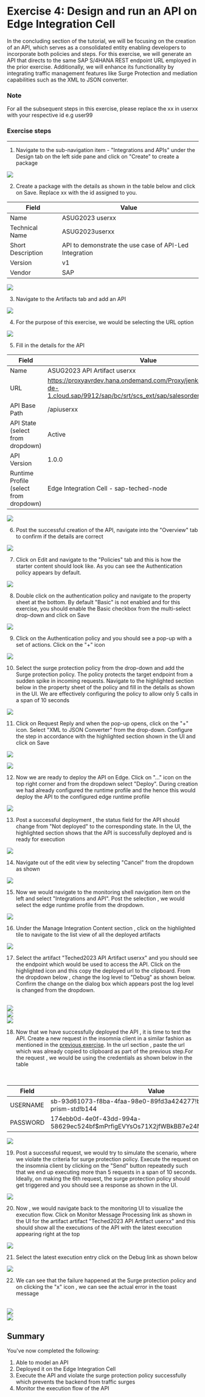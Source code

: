# Exercise 4: Design and run an API on Edge Integration Cell

In the concluding section of the tutorial, we will be focusing on the creation of an API, which serves as a consolidated entity enabling developers to incorporate both policies and steps. For this exercise, we will generate an API that directs to the same SAP S/4HANA REST endpoint URL employed in the prior exercise. Additionally, we will enhance its functionality by integrating traffic management features like Surge Protection and mediation capabilities such as the XML to JSON converter.

### Note

For all the subsequent steps in this exercise, please replace the xx in userxx with your respective id e.g user99

### Exercise steps

***

1. Navigate to the sub-navigation item - "Integrations and APIs" under the Design tab on the left side pane and click on "Create" to create a package

![](/exercises/ex4/images/04_01_0010.png)

2. Create a package with the details as shown in the table below and click on Save. Replace xx with the id assigned to you.
   
| Field | Value |
| ----- | ----- |
| Name | ASUG2023 userxx |
| Technical Name | ASUG2023userxx |
| Short Description | API to demonstrate the use case of API-Led Integration |
|Version | v1 |
| Vendor | SAP |

![](/exercises/ex4/images/1.png)

3. Navigate to the Artifacts tab and add an API

![](/exercises/ex4/images/2.png)

4. For the purpose of this exercise, we would be selecting the URL option

![](/exercises/ex4/images/4.png)

5. Fill in the details for the API

| Field | Value |
| ----- | ----- |
| Name | ASUG2023 API Artifact userxx |
| URL | https://proxyavrdev.hana.ondemand.com/Proxy/jenkslave55.cpi.c.eu-de-1.cloud.sap/9912/sap/bc/srt/scs_ext/sap/salesorderbulkrequest_in |
| API Base Path | /apiuserxx |
| API State (select from dropdown) | Active |
| API Version | 1.0.0 |
| Runtime Profile (select from dropdown) | Edge Integration Cell - sap-teched-node |

![](/exercises/ex4/images/04_05_0010.png)

6. Post the successful creation of the API, navigate into the "Overview" tab to confirm if the details are correct

![](/exercises/ex4/images/04_06_0010.png)

7. Click on Edit and navigate to the "Policies" tab and this is how the starter content should look like. As you can see the Authentication policy appears by default. 

![](/exercises/ex4/images/04_07_01_0010.png)

8. Double click on the authentication policy and navigate to the property sheet at the bottom. By default "Basic" is not enabled and for this exercise, you should enable the Basic checkbox from the multi-select drop-down and click on Save

![](/exercises/ex4/images/04_07_02_0010.png)

9. Click on the Authentication policy and you should see a pop-up with a set of actions. Click on the "+" icon

![](/exercises/ex4/images/04_08_0010.png)

10. Select the surge protection policy from the drop-down and add the Surge protection policy. The policy protects the target endpoint from a sudden spike in incoming requests. Navigate to the highlighted section below in the property sheet of the policy and fill in the details as shown in the UI. We are effectively configuring the policy to allow only 5 calls in a span of 10 seconds

![](/exercises/ex4/images/04_09_0010.png)

11. Click on Request Reply and when the pop-up opens, click on the "+" icon. Select "XML to JSON Converter" from the drop-down. Configure the step in accordance with the highlighted section shown in the UI and click on Save

![](/exercises/ex4/images/04_10_01_0010.png)

![](/exercises/ex4/images/04_10_02_0010.png)

12. Now we are ready to deploy the API on Edge. Click on "..." icon on the top right corner and from the dropdown select "Deploy". During creation we had already configured the runtime profile and the hence this would deploy the API to the configured edge runtime profile

![](/exercises/ex4/images/04_11_0010.png)

13. Post a successful deployment , the status field for the API should change from "Not deployed" to the corresponding state. In the UI, the highlighted section shows that the API is successfully deployed and is ready for execution

![](/exercises/ex4/images/04_12_0010.png)

14. Navigate out of the edit view by selecting "Cancel" from the dropdown as shown

![](/exercises/ex4/images/04_13_0010.png)

15. Now we would navigate to the monitoring shell navigation item on the left and select "Integrations and API". Post the selection , we would select the edge runtime profile from the dropdown.

![](/exercises/ex4/images/04_14_0010.png)

16. Under the Manage Integration Content section , click on the highlighted tile to navigate to the list view of all the deployed artifacts

![](/exercises/ex4/images/04_15_0010.png)

17. Select the artifact "Teched2023 API Artifact userxx" and you should see the endpoint which would be used to access the API. Click on the highlighted icon and this copy the deployed url to the clipboard. From the dropdown below , change the log level to "Debug" as shown below. Confirm the change on the dialog box which appears post the log level is changed from the dropdown.

<br>![](/exercises/ex4/images/04_16_0010.png)
<br>![](/exercises/ex4/images/04_17_0010.png)
<br>![](/exercises/ex4/images/04_18_0010.png)

18. Now that we have successfully deployed the API , it is time to test the API. Create a new request in the insomnia client in a similar fashion as mentioned in the [previous exercise](../ex3/README.md). In the url section , paste the url which was already copied to clipboard as part of the previous step.For the request , we would be using the credentials as shown below in the table
<br>

| Field | Value |
| ----- | ----- |
| USERNAME | sb\-93d61073\-f8ba\-4faa\-98e0\-89fd3a424277\!b2246\|it\-rt\-iat\-prism\-std\!b144 |
| PASSWORD | 174ebb0d-4e0f-43dd-994a-58629ec524bf$mPrfigEVYsOs71X2jfWBkBB7e24Mi8M94xkCuREs1Yo= |

![](/exercises/ex4/images/04_19_0010.png)

19. Post a successful request, we would try to simulate the scenario, where we violate the criteria for surge protection policy. Execute the request on the insomnia client by clicking on the "Send" button repeatedly such that we end up executing more than 5 requests in a span of 10 seconds. Ideally, on making the 6th request, the surge protection policy should get triggered and you should see a response as shown in the UI. 

![](/exercises/ex4/images/04_20_0010.png)

20. Now , we would navigate back to the monitoring UI to visualize the execution flow. Click on Monitor Message Processing link as shown in the UI for the artifact artifact "Teched2023 API Artifact userxx" and this should show all the executions of the API with the latest execution appearing right at the top

![](/exercises/ex4/images/04_21_0010.png)

21. Select the latest execution entry click on the Debug link as shown below

![](/exercises/ex4/images/04_22_0010.png)

22. We can see that the failure happened at the Surge protection policy and on clicking the "x" icon , we can see the actual error in the toast message

<br>![](/exercises/ex4/images/04_23_0010.png)
<br>![](/exercises/ex4/images/04_24_0010.png)

## Summary

You've now completed the following:

1. Able to model an API
2. Deployed it on the Edge Integration Cell
3. Execute the API and violate the surge protection policy successfully which prevents the backend from traffic surges
4. Monitor the execution flow of the API 
